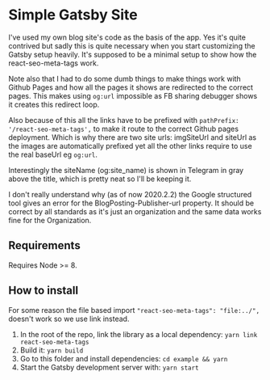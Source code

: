 # Simple Gatsby Site

I've used my own blog site's code as the basis of the app. Yes it's quite contrived but sadly this is quite necessary when you start customizing the Gatsby setup heavily. It's supposed to be a minimal setup to show how the react-seo-meta-tags work.

Note also that I had to do some dumb things to make things work with Github Pages and how all the pages it shows are redirected to the correct pages. This makes using `og:url` impossible as FB sharing debugger shows it creates this redirect loop.

Also because of this all the links have to be prefixed with `pathPrefix: '/react-seo-meta-tags',` to make it route to the correct Github pages deployment. Which is why there are two site urls: imgSiteUrl and siteUrl as the images are automatically prefixed yet all the other links require to use the real baseUrl eg `og:url`.

Interestingly the siteName (og:site_name) is shown in Telegram in gray above the title, which is pretty neat so I'll be keeping it.

I don't really understand why (as of now 2020.2.2) the Google structured tool gives an error for the BlogPosting-Publisher-url property. It should be correct by all standards as it's just an organization and the same data works fine for the Organization.

## Requirements

Requires Node >= 8.

## How to install

For some reason the file based import `"react-seo-meta-tags": "file:../",` doesn't work so we use link instead.

1. In the root of the repo, link the library as a local dependency: `yarn link react-seo-meta-tags`
2. Build it: `yarn build`
3. Go to this folder and install dependencies: `cd example && yarn`
4. Start the Gatsby development server with: `yarn start`
